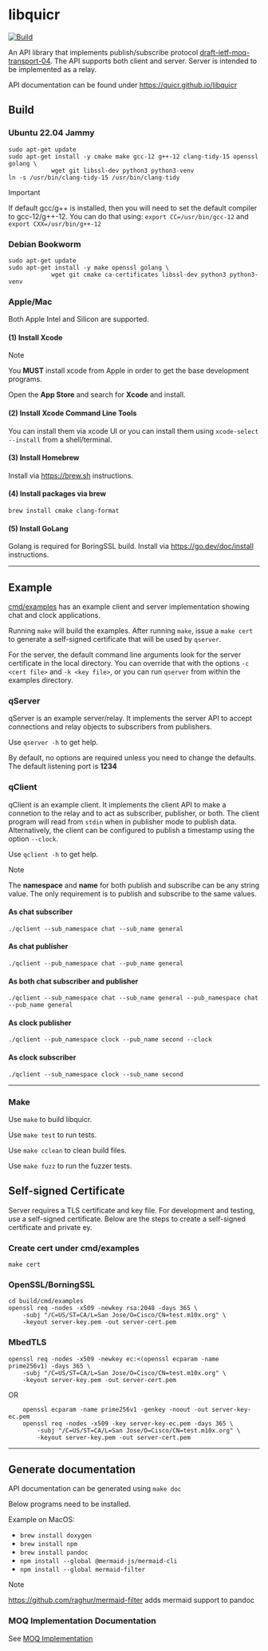 libquicr
========

[![Build](https://github.com/Quicr/libquicr/actions/workflows/cmake.yml/badge.svg?branch=main)](https://github.com/Quicr/libquicr/actions/workflows/cmake.yml)

An API library that implements publish/subscribe protocol [draft-ietf-moq-transport-04](https://datatracker.ietf.org/doc/html/draft-ietf-moq-transport-04).
The API supports both client and server. Server is intended to be implemented as a relay.

API documentation can be found under https://quicr.github.io/libquicr

## Build

### Ubuntu 22.04 Jammy

```
sudo apt-get update
sudo apt-get install -y cmake make gcc-12 g++-12 clang-tidy-15 openssl golang \
            wget git libssl-dev python3 python3-venv
ln -s /usr/bin/clang-tidy-15 /usr/bin/clang-tidy          
```

> [!IMPORTANT]
> If default gcc/g++ is installed, then you will need to set the default
> compiler to gcc-12/g++-12.  You can do that using:
> `export CC=/usr/bin/gcc-12`
> and `export CXX=/usr/bin/g++-12`



### Debian Bookworm

```
sudo apt-get update
sudo apt-get install -y make openssl golang \
            wget git cmake ca-certificates libssl-dev python3 python3-venv
```

### Apple/Mac

Both Apple Intel and Silicon are supported. 


#### (1) Install Xcode

> [!NOTE]
> You **MUST** install xcode from Apple in order to get the base development programs.


Open the **App Store** and search for **Xcode** and install. 

#### (2) Install Xcode Command Line Tools

You can install them via xcode UI or you can install them using `xcode-select --install` from a shell/terminal.


#### (3) Install Homebrew

Install via https://brew.sh instructions.  

#### (4) Install packages via brew

```
brew install cmake clang-format 
```

#### (5) Install GoLang
Golang is required for BoringSSL build.  Install via https://go.dev/doc/install instructions. 

---

## Example
[cmd/examples](https://github.com/Quicr/libquicr/tree/main/cmd/examples) has an example client and server implementation showing chat and clock
applications.

Running `make` will build the examples. After running `make`, issue a `make cert` to generate a self-signed certificate
that will be used by `qserver`.   

For the server, the default command line arguments look for the server certificate in the local directory. You can override
that with the options `-c <cert file>` and `-k <key file>`, or you can run `qserver` from within the examples directory. 

### qServer
qServer is an example server/relay. It implements the server API to accept connections and relay objects to subscribers from publishers. 

Use `qserver -h` to get help. 

By default, no options are required unless you need to change the defaults. The default listening port is **1234**

### qClient
qClient is an example client. It implements the client API to make a connetion to the relay and to act as subscriber, publisher, or both.
The client program will read from `stdin` when in publisher mode to publish data. Alternatively, the client can be configured to publish
a timestamp using the option `--clock`.  

Use `qclient -h` to get help.

> [!NOTE]
> The **namespace** and **name** for both publish and subscribe can be any string value. The only requirement is
> to publish and subscribe to the same values. 

#### As chat subscriber

```
./qclient --sub_namespace chat --sub_name general
```

#### As chat publisher

```
./qclient --pub_namespace chat --pub_name general
```

#### As both chat subscriber and publisher

```
./qclient --sub_namespace chat --sub_name general --pub_namespace chat --pub_name general
```

#### As clock publisher

```
./qclient --pub_namespace clock --pub_name second --clock
```

#### As clock subscriber

```
./qclient --sub_namespace clock --sub_name second
```

---

### Make

Use `make` to build libquicr.

Use `make test` to run tests.

Use `make cclean` to clean build files.

Use `make fuzz` to run the fuzzer tests.

## Self-signed Certificate

Server requires a TLS certificate and key file. For development and testing, use a self-signed certificate. Below
are the steps to create a self-signed certificate and private ey.

### Create cert under cmd/examples

```
make cert
```

### OpenSSL/BorningSSL

```
cd build/cmd/examples
openssl req -nodes -x509 -newkey rsa:2048 -days 365 \
    -subj "/C=US/ST=CA/L=San Jose/O=Cisco/CN=test.m10x.org" \
    -keyout server-key.pem -out server-cert.pem
```

### MbedTLS

```
openssl req -nodes -x509 -newkey ec:<(openssl ecparam -name prime256v1) -days 365 \
    -subj "/C=US/ST=CA/L=San Jose/O=Cisco/CN=test.m10x.org" \
    -keyout server-key.pem -out server-cert.pem
```

OR 

```
    openssl ecparam -name prime256v1 -genkey -noout -out server-key-ec.pem
    openssl req -nodes -x509 -key server-key-ec.pem -days 365 \
        -subj "/C=US/ST=CA/L=San Jose/O=Cisco/CN=test.m10x.org" \
        -keyout server-key.pem -out server-cert.pem

```

---

## Generate documentation
API documentation can be generated using `make doc`

Below programs need to be installed.

Example on MacOS:

* `brew install doxygen`
* `brew install npm`
* `brew install pandoc`
* `npm install --global @mermaid-js/mermaid-cli`
* `npm install --global mermaid-filter`

> [!NOTE]
> https://github.com/raghur/mermaid-filter adds mermaid support to pandoc
>

### MOQ Implementation Documentation

See [MOQ Implementation](docs/implementation)
